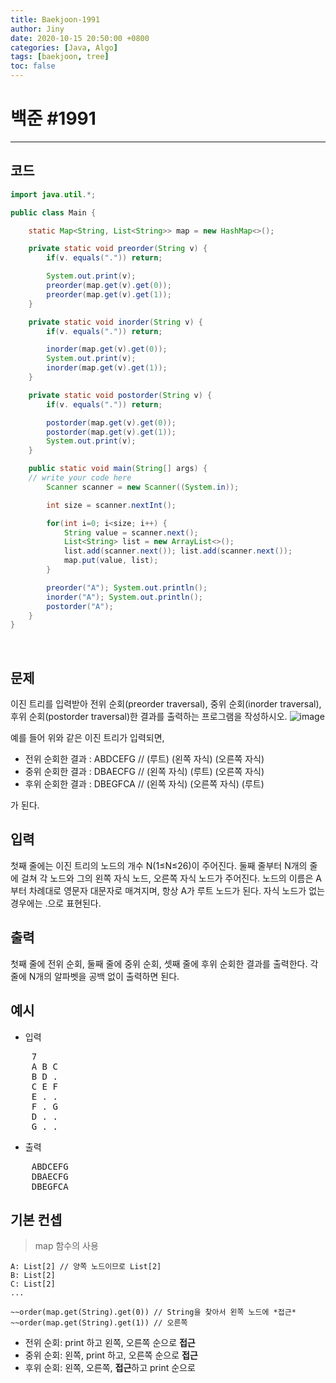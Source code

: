 ```yaml
---
title: Baekjoon-1991
author: Jiny
date: 2020-10-15 20:50:00 +0800
categories: [Java, Algo]
tags: [baekjoon, tree]
toc: false
---
```


# **백준 #1991**
---
## **코드**
```java
import java.util.*;

public class Main {

    static Map<String, List<String>> map = new HashMap<>();

    private static void preorder(String v) {
        if(v. equals(".")) return;

        System.out.print(v);
        preorder(map.get(v).get(0));
        preorder(map.get(v).get(1));
    }

    private static void inorder(String v) {
        if(v. equals(".")) return;

        inorder(map.get(v).get(0));
        System.out.print(v);
        inorder(map.get(v).get(1));
    }

    private static void postorder(String v) {
        if(v. equals(".")) return;

        postorder(map.get(v).get(0));
        postorder(map.get(v).get(1));
        System.out.print(v);
    }

    public static void main(String[] args) {
	// write your code here
        Scanner scanner = new Scanner((System.in));

        int size = scanner.nextInt();

        for(int i=0; i<size; i++) {
            String value = scanner.next();
            List<String> list = new ArrayList<>();
            list.add(scanner.next()); list.add(scanner.next());
            map.put(value, list);
        }

        preorder("A"); System.out.println();
        inorder("A"); System.out.println();
        postorder("A");
    }
}
```   
<br/>

## **문제**

이진 트리를 입력받아 전위 순회(preorder traversal), 중위 순회(inorder traversal), 후위 순회(postorder traversal)한 결과를 출력하는 프로그램을 작성하시오.
![image](https://www.acmicpc.net/JudgeOnline/upload/201007/trtr.png)

예를 들어 위와 같은 이진 트리가 입력되면,

- 전위 순회한 결과 : ABDCEFG // (루트) (왼쪽 자식) (오른쪽 자식)
- 중위 순회한 결과 : DBAECFG // (왼쪽 자식) (루트) (오른쪽 자식)
- 후위 순회한 결과 : DBEGFCA // (왼쪽 자식) (오른쪽 자식) (루트)

가 된다.

## **입력**

첫째 줄에는 이진 트리의 노드의 개수 N(1≤N≤26)이 주어진다. 둘째 줄부터 N개의 줄에 걸쳐 각 노드와 그의 왼쪽 자식 노드, 오른쪽 자식 노드가 주어진다. 노드의 이름은 A부터 차례대로 영문자 대문자로 매겨지며, 항상 A가 루트 노드가 된다. 자식 노드가 없는 경우에는 .으로 표현된다.

## **출력**

첫째 줄에 전위 순회, 둘째 줄에 중위 순회, 셋째 줄에 후위 순회한 결과를 출력한다. 각 줄에 N개의 알파벳을 공백 없이 출력하면 된다.

## **예시**

- 입력

<pre>
    7
    A B C
    B D .
    C E F
    E . .
    F . G
    D . .
    G . .
</pre>

- 출력

<pre>
    ABDCEFG
    DBAECFG
    DBEGFCA
</pre>

## **기본 컨셉**

> map 함수의 사용
  
    A: List[2] // 양쪽 노드이므로 List[2]
    B: List[2]
    C: List[2]
    ...
    
```
~~order(map.get(String).get(0)) // String을 찾아서 왼쪽 노드에 *접근*
~~order(map.get(String).get(1)) // 오른쪽
```

- 전위 순회: print 하고 왼쪽, 오른쪽 순으로 **접근**
- 중위 순회:  왼쪽, print 하고, 오른쪽 순으로 **접근**
- 후위 순회: 왼쪽, 오른쪽, **접근**하고 print 순으로 

